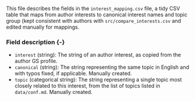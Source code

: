 This file describes the fields in the `interest_mapping.csv` file, a tidy CSV table that maps from author interests to canonical interest names and topic group (kept consistent with authors with `src/compare_interests.csv` and edited manually for mappings.

### Field description {-}

  * `interest` (string): The string of an author interest, as copied from the author GS 
profile.
  * `canonical` (string): The string representing the same topic in English and with 
typos fixed, if applicable. Manually created.
  * `topic` (categorical string): The string representing a single topic most closely related to 
this interest, from the list of topics listed in `data/conf.md`. Manually 
created.
